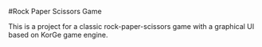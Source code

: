 #Rock Paper Scissors Game

This is a project for a classic rock-paper-scissors game with a graphical UI based on KorGe game engine.